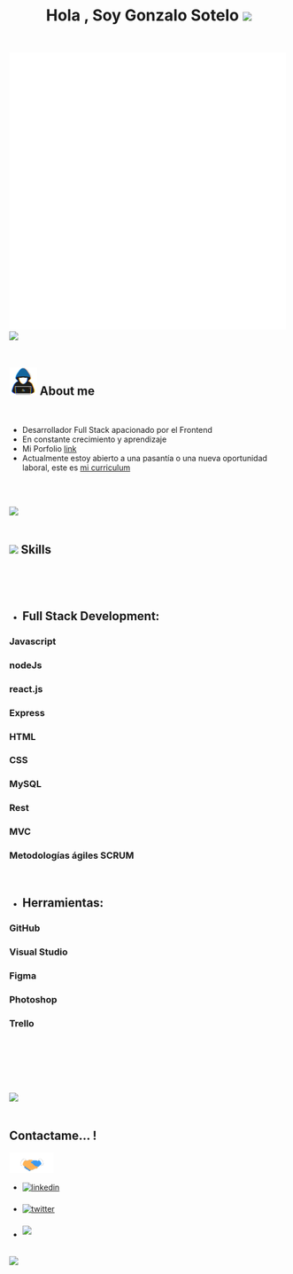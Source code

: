 
<h1 align="center"><b>Hola , Soy Gonzalo Sotelo </b><img src="https://media.giphy.com/media/hvRJCLFzcasrR4ia7z/giphy.gif" width="35"></h1>
<!--  -->



<br>

![Ejemplo de Imagen](logo-blanco.png)
<img src="https://user-images.githubusercontent.com/73097560/115834477-dbab4500-a447-11eb-908a-139a6edaec5c.gif"><br><br>
	
## <picture><img src = "https://github.com/0xAbdulKhalid/0xAbdulKhalid/raw/main/assets/mdImages/about_me.gif" width = 50px></picture> **About me**



<br>

- Desarrollador Full Stack apacionado por el Frontend
- En constante crecimiento y aprendizaje 
- Mi Porfolio [link]()
- Actualmente estoy abierto a una pasantía o una nueva oportunidad laboral, este es [mi curriculum](https://read.cv/0xabdulkhalid](https://www.canva.com/design/DAFv2QqdqpY/-4IUaCzvgLHO88Razc_jLQ/view?utm_content=DAFv2QqdqpY&utm_campaign=designshare&utm_medium=link&utm_source=publishsharelink))

<br><br>

<img src="https://user-images.githubusercontent.com/73097560/115834477-dbab4500-a447-11eb-908a-139a6edaec5c.gif"><br><br>

## <img src="https://media2.giphy.com/media/QssGEmpkyEOhBCb7e1/giphy.gif?cid=ecf05e47a0n3gi1bfqntqmob8g9aid1oyj2wr3ds3mg700bl&rid=giphy.gif" width ="25"><b> Skills</b>
<br>

<p align="center">



<br>   
    
- **<h2>Full Stack Development:</h2>**

 <h3>Javascript</h3>
 <h3>nodeJs</h3>
 <h3>react.js</h3>
 <h3>Express</h3>
 <h3>HTML</h3>
 <h3>CSS</h3>
 <h3>MySQL</h3>
 <h3>Rest</h3>
 <h3>MVC</h3>
 <h3>Metodologías ágiles SCRUM</h3>

<br>


 - **<h2>Herramientas:</h2>**

<h3>GitHub</h3>
<h3>Visual Studio</h3>
<h3>Figma</h3>
<h3>Photoshop</h3>
<h3>Trello</h3>

<br>


</p>

<br>
<br>


<br>
<br>
<img src="https://user-images.githubusercontent.com/73097560/115834477-dbab4500-a447-11eb-908a-139a6edaec5c.gif"><br><br>
<h2> Contactame... !</h2> <img src="https://github.com/0xAbdulKhalid/0xAbdulKhalid/raw/main/assets/mdImages/handshake.gif" width ="80">
<br>
<div align='left'>

<ul>

<li>
<a href="https://www.linkedin.com/in/gonzasotelo/" target="_blank">
<img src="https://img.shields.io/badge/linkedin:  gonzasotelo-%2300acee.svg?color=405DE6&style=for-the-badge&logo=linkedin&logoColor=white" alt=linkedin style="margin-bottom: 5px;"/>
</a>
</li>

<br>

<li>
<a href="https://wa.me/1124081298" target="_blank">
<img src="https://img.shields.io/badge/whatsapp:  Enviame Msj-%2300acee.svg?color=1DA1F2&style=for-the-badge&&logoColor=white" alt=twitter style="margin-bottom: 5px;"/>
</a>
</li>


<br>

<li>
<a href="sotelogonzalodamian@gmail.com" target="_blank">
<img src="https://img.shields.io/badge/gmail:  sotelogonzalodamian@gmail.com-%23EA4335.svg?style=for-the-badge&logo=gmail&logoColor=white" t=mail style="margin-bottom: 5px;" />
</a>
</li>
	
</ul>
</div>

<br>
<img src="https://user-images.githubusercontent.com/73097560/115834477-dbab4500-a447-11eb-908a-139a6edaec5c.gif">
<br>
<br>
<br>


<br>
<br>
<br>
<br>


<br>


